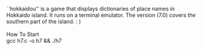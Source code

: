 ``hokkaidou'' is a game that displays dictionaries of place names in Hokkaido
island. It runs on a terminal emulator. The version (7.0) covers the southern 
part of the island. : )<BR>
<BR>
How To Start<BR>
gcc h7.c -o h7 && ./h7
